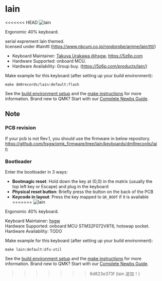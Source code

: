 # lain

<<<<<<< HEAD
![lain](https://i.imgur.com/V0mR1Bgh.jpg)

Ergonomic 40% keyboard.

serial exprement lain themed.    
licensed under #lainttl (https://www.nbcuni.co.jp/rondorobe/anime/lain/ttl/)

* Keyboard Maintainer: [Takuya Urakawa @hsgw](https://github.com/hsgw), https://5z6p.com
* Hardware Supported: onboard MCU.
* Hardware Availability: Group buy. (https://5z6p.com/products/lain/)

Make example for this keyboard (after setting up your build environment):

    make dm9records/lain:default:flash

See the [build environment setup](https://docs.qmk.fm/#/getting_started_build_tools) and the [make instructions](https://docs.qmk.fm/#/getting_started_make_guide) for more information. Brand new to QMK? Start with our [Complete Newbs Guide](https://docs.qmk.fm/#/newbs).

## Note
### PCB revision

If your pcb is not Rev.1, you should use the firmware in below repository.   
https://github.com/hsgw/qmk_firmware/tree/lain/keyboards/dm9records/lain

### Bootloader

Enter the bootloader in 3 ways:

* **Bootmagic reset**: Hold down the key at (0,0) in the matrix (usually the top left key or Escape) and plug in the keyboard
* **Physical reset button**: Briefly press the button on the back of the PCB
* **Keycode in layout**: Press the key mapped to `QK_BOOT` if it is available
=======
![lain]()

Ergonomic 40% keyboard.

Keyboard Maintainer: [hsgw](https://github.com/hsgw)  
Hardware Supported: onboard MCU STM32F072V8T6, hotswap socket.  
Hardware Availability: TODO

Make example for this keyboard (after setting up your build environment):

    make lain:default:dfu-util

See the [build environment setup](https://docs.qmk.fm/#/getting_started_build_tools) and the [make instructions](https://docs.qmk.fm/#/getting_started_make_guide) for more information. Brand new to QMK? Start with our [Complete Newbs Guide](https://docs.qmk.fm/#/newbs).
>>>>>>> 6d823e373f (lain 追加！)
